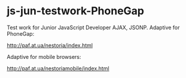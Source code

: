 # js-jun-testwork-PhoneGap
Test work for Junior JavaScript Developer
AJAX, JSONP. Adaptive for PhoneGap:

http://paf.at.ua/nestoria/index.html

Adaptive for mobile browsers:

http://paf.at.ua/nestoriamobile/index.html
